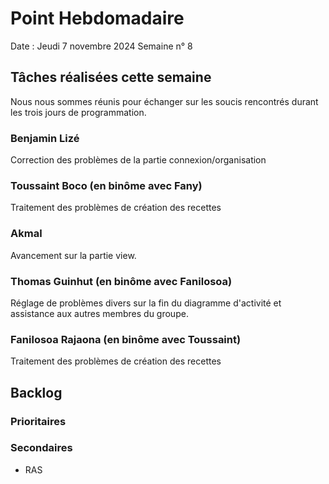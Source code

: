 # Point Hebdomadaire

Date : Jeudi 7 novembre 2024
Semaine n° 8

## Tâches réalisées cette semaine

Nous nous sommes réunis pour échanger sur les soucis rencontrés durant les trois jours de programmation.


### Benjamin Lizé 
Correction des problèmes de la partie connexion/organisation

### Toussaint Boco (en binôme avec Fany)

Traitement des problèmes de création des recettes

### Akmal
Avancement sur la partie view.

### Thomas Guinhut (en binôme avec Fanilosoa)
Réglage de problèmes divers sur la fin du diagramme d'activité et assistance aux autres membres du groupe.


### Fanilosoa Rajaona (en binôme avec Toussaint)
Traitement des problèmes de création des recettes

## Backlog

### Prioritaires



### Secondaires

- RAS